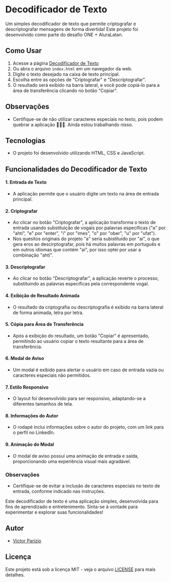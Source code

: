 # Decodificador de Texto

Um simples decodificador de texto que permite criptografar e descriptografar mensagens de forma divertida! Este projeto foi desenvolvido como parte do desafio ONE + AluraLatan.

## Como Usar

1. Acesse a página [Decodificador de Texto](victorparizio.github.io/decodificador-de-texto/)
2. Ou abra o arquivo `index.html` em um navegador da web.
3. Digite o texto desejado na caixa de texto principal.
4. Escolha entre as opções de "Criptografar" e "Descriptografar".
5. O resultado será exibido na barra lateral, e você pode copiá-lo para a área de transferência clicando no botão "Copiar".

## Observações

- Certifique-se de não utilizar caracteres especiais no texto, pois podem quebrar a aplicação 🤣😒😅. Ainda estou trabalhando nisso.

## Tecnologias
- O projeto foi desenvolvido utilizando HTML, CSS e JavaScript.

## Funcionalidades do Decodificador de Texto

#### 1. **Entrada de Texto**

- A aplicação permite que o usuário digite um texto na área de entrada principal.

#### 2. **Criptografar**

- Ao clicar no botão "Criptografar", a aplicação transforma o texto de entrada usando substituição de vogais por palavras específicas ("a" por "ahti", "e" por "enter", "i" por "imes", "o" por "ober", "u" por "ufat").
- Nos quesitos originais do projeto "a" seria subistituido por "ai", o que gera eros ao descirptografar, pois há muitos palavras em português e em outros idiomas que contém "ai", por isso optei por usar a combinação "ahti".

#### 3. **Descriptografar**

- Ao clicar no botão "Descriptografar", a aplicação reverte o processo, substituindo as palavras específicas pela correspondente vogal.

#### 4. **Exibição de Resultado Animada**

- O resultado da criptografia ou descriptografia é exibido na barra lateral de forma animada, letra por letra.

#### 5. **Cópia para Área de Transferência**

- Após a exibição do resultado, um botão "Copiar" é apresentado, permitindo ao usuário copiar o texto resultante para a área de transferência.

#### 6. **Modal de Aviso**

- Um modal é exibido para alertar o usuário em caso de entrada vazia ou caracteres especiais não permitidos.

#### 7. **Estilo Responsivo**

- O layout foi desenvolvido para ser responsivo, adaptando-se a diferentes tamanhos de tela.

#### 8. **Informações do Autor**

- O rodapé inclui informações sobre o autor do projeto, com um link para o perfil no LinkedIn.

#### 9. **Animação do Modal**

- O modal de aviso possui uma animação de entrada e saída, proporcionando uma experiência visual mais agradável.

### Observações

- Certifique-se de evitar a inclusão de caracteres especiais no texto de entrada, conforme indicado nas instruções.

Este decodificador de texto é uma aplicação simples, desenvolvida para fins de aprendizado e entretenimento. Sinta-se à vontade para experimentar e explorar suas funcionalidades!

## Autor

- [Victor Parizio](https://www.linkedin.com/in/victorpariziobackend/)

## Licença

Este projeto está sob a licença MIT - veja o arquivo [LICENSE](LICENSE) para mais detalhes.
